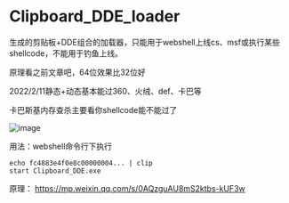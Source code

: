 # Clipboard_DDE_loader

生成的剪贴板+DDE组合的加载器，只能用于webshell上线cs、msf或执行某些shellcode，不能用于钓鱼上线。

原理看之前文章吧，64位效果比32位好

2022/2/11静态+动态基本能过360、火绒、def、卡巴等

卡巴斯基内存查杀主要看你shellcode能不能过了

![image](https://user-images.githubusercontent.com/50757673/153533509-104ad517-73f6-47fe-9ad9-29cec7c9e626.png)


用法：webshell命令行下执行
```
echo fc4883e4f0e8c00000004... | clip
start Clipboard_DDE.exe
```

原理：
https://mp.weixin.qq.com/s/0AQzguAU8mS2ktbs-kUF3w

